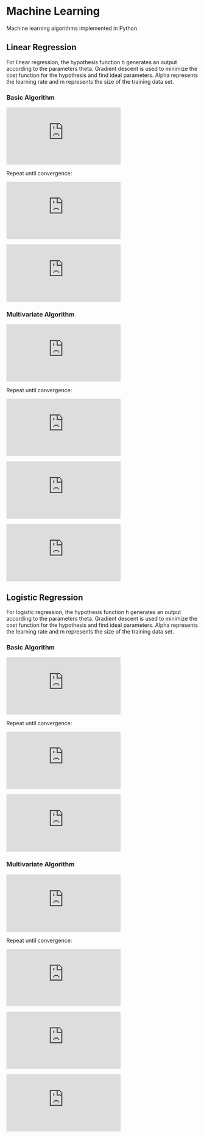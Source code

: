 # Machine Learning
Machine learning algorithms implemented in Python

## Linear Regression

For linear regression, the hypothesis function h generates an output according to the parameters theta. Gradient descent is used to minimize the cost function for the hypothesis and find ideal parameters. Alpha represents the learning rate and m represents the size of the training data set.

### Basic Algorithm

![formula](http://latex.codecogs.com/svg.latex?h_%5Ctheta%28x%29%3D%5Ctheta_0%2B%5Ctheta_1x)

Repeat until convergence:

![formula](http://latex.codecogs.com/svg.latex?%5Ctheta_0%3D%5Ctheta_0-%5Cfrac%7B%5Calpha%7D%7Bm%7D%5Csum_%7Bi%3D1%7D%5E%7Bm%7D%28h_%5Ctheta%28x_i%29-y_i%29)

![formula](http://latex.codecogs.com/svg.latex?%5Ctheta_1%3D%5Ctheta_1-%5Cfrac%7B%5Calpha%7D%7Bm%7D%5Csum_%7Bi%3D1%7D%5E%7Bm%7D%28h_%5Ctheta%28x_i%29-y_i%29x_i)

### Multivariate Algorithm

![formula](http://latex.codecogs.com/svg.latex?h_%5Ctheta%28x%2Cy%29%3D%5Ctheta_0%2B%5Ctheta_1x%2B%5Ctheta_2y)

Repeat until convergence:

![formula](http://latex.codecogs.com/svg.latex?%5Ctheta_0%3D%5Ctheta_0-%5Cfrac%7B%5Calpha%7D%7Bm%7D%5Csum_%7Bi%3D1%7D%5E%7Bm%7D%28h_%5Ctheta%28x_i%2Cy_i%29-z_i%29)

![formula](http://latex.codecogs.com/svg.latex?%5Ctheta_1%3D%5Ctheta_1-%5Cfrac%7B%5Calpha%7D%7Bm%7D%5Csum_%7Bi%3D1%7D%5E%7Bm%7D%28h_%5Ctheta%28x_i%2Cy_i%29-z_i%29x_i)

![formula](http://latex.codecogs.com/svg.latex?%5Ctheta_2%3D%5Ctheta_2-%5Cfrac%7B%5Calpha%7D%7Bm%7D%5Csum_%7Bi%3D1%7D%5E%7Bm%7D%28h_%5Ctheta%28x_i%2Cy_i%29-z_i%29y_i)

## Logistic Regression

For logistic regression, the hypothesis function h generates an output according to the parameters theta. Gradient descent is used to minimize the cost function for the hypothesis and find ideal parameters. Alpha represents the learning rate and m represents the size of the training data set.

### Basic Algorithm

![formula](http://latex.codecogs.com/svg.latex?h_%5Ctheta%28x%29%3D%5Cfrac%7B1%7D%7B1%2Be%5E%7B-%28%5Ctheta_0%2B%5Ctheta_1x%29%7D%7D)

Repeat until convergence:

![formula](http://codecogs.com/svg.latex?%5Ctheta_0%3D%5Ctheta_0-%5Calpha%5Csum_%7Bi%3D1%7D%5E%7Bm%7D%28h_%5Ctheta%28x_i%29-y_i%29)

![formula](http://codecogs.com/svg.latex?%5Ctheta_1%3D%5Ctheta_1-%5Calpha%5Csum_%7Bi%3D1%7D%5E%7Bm%7D%28h_%5Ctheta%28x_i%29-y_i%29x_i)

### Multivariate Algorithm

![formula](http://latex.codecogs.com/svg.latex?h_%5Ctheta%28x%2Cy%29%3D%5Cfrac%7B1%7D%7B1%2Be%5E%7B-%28%5Ctheta_0%2B%5Ctheta_1x%2B%5Ctheta_2y%29%7D%7D)

Repeat until convergence:

![formula](http://codecogs.com/svg.latex?%5Ctheta_0%3D%5Ctheta_0-%5Calpha%5Csum_%7Bi%3D1%7D%5E%7Bm%7D%28h_%5Ctheta%28x_i%2Cy_i%29-z_i%29)

![formula](http://codecogs.com/svg.latex?%5Ctheta_1%3D%5Ctheta_1-%5Calpha%5Csum_%7Bi%3D1%7D%5E%7Bm%7D%28h_%5Ctheta%28x_i%2Cy_i%29-z_i%29x_i)

![formula](http://codecogs.com/svg.latex?%5Ctheta_2%3D%5Ctheta_2-%5Calpha%5Csum_%7Bi%3D1%7D%5E%7Bm%7D%28h_%5Ctheta%28x_i%2Cy_i%29-z_i%29y_i)
